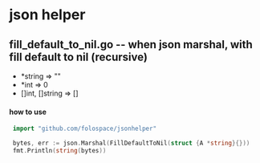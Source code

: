# json helper

## fill_default_to_nil.go -- when json marshal, with fill default to nil (recursive)
- *string => ""
- *int => 0
- []int, []string => []

#### how to use
```go
 import "github.com/folospace/jsonhelper"

 bytes, err := json.Marshal(FillDefaultToNil(struct {A *string}{}))
 fmt.Println(string(bytes))
```
